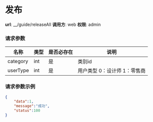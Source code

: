 发布
=======

**url**: __/guide/releaseAll
**调用方**: web
**权限**: admin


### 请求参数
|    名称     |  类型  	  | 是否必存在 |                  说明                  |
|-------------|-----------|------------|----------------------------------------|
| category    | int       | 是         |类别id								    |
| userType    | int       | 是         |用户类型 0：设计师 1：零售商 		    |
### 请求参数示例

```json
{
	"data":1,
	"message":"成功",
	"status":100
}
```
